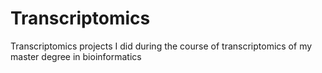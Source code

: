 # Transcriptomics
Transcriptomics projects I did during the course of transcriptomics of my master degree in bioinformatics 
